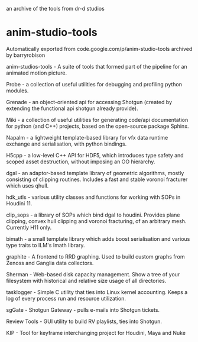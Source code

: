 an archive of the tools from dr-d studios 

# anim-studio-tools
Automatically exported from code.google.com/p/anim-studio-tools
archived by barryrobison

anim-studios-tools - A suite of tools that formed part of the pipeline for an animated motion picture.

Probe - a collection of useful utilities for debugging and profiling python modules.

Grenade - an object-oriented api for accessing Shotgun (created by extending the functional api shotgun already provide).

Miki - a collection of useful utilities for generating code/api documentation for python (and C++) projects, based on the open-source package Sphinx.

Napalm - a lightweight template-based library for vfx data runtime exchange and serialisation, with python bindings.

H5cpp - a low-level C++ API for HDF5, which introduces type safety and scoped asset destruction, without imposing an OO hierarchy.

dgal - an adaptor-based template library of geometric algorithms, mostly consisting of clipping routines. Includes a fast and stable voronoi fracturer which uses qhull.

hdk_utls - various utility classes and functions for working with SOPs in Houdini 11.

clip_sops - a library of SOPs which bind dgal to houdini. Provides plane clipping, convex hull clipping and voronoi fracturing, of an arbitrary mesh. Currently H11 only.

bimath - a small template library which adds boost serialisation and various type traits to ILM's Imath library.

graphite - A frontend to RRD graphing. Used to build custom graphs from Zenoss and Ganglia data collectors.

Sherman - Web-based disk capacity management. Show a tree of your filesystem with historical and relative size usage of all directories.

tasklogger - Simple C utility that ties into Linux kernel accounting. Keeps a log of every process run and resource utilization.

sgGate - Shotgun Gateway - pulls e-mails into Shotgun tickets.

Review Tools - GUI utility to build RV playlists, ties into Shotgun.

KIP - Tool for keyframe interchanging project for Houdini, Maya and Nuke

